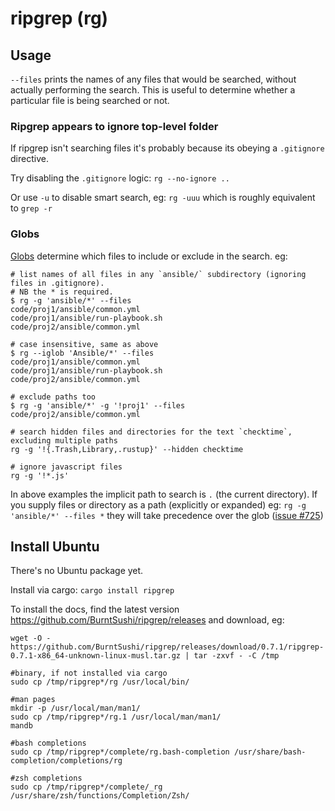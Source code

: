 # ripgrep (rg)

## Usage

`--files` prints the names of any files that would be searched, without actually performing the search. This is useful to determine whether a particular file is being searched or not.

### Ripgrep appears to ignore top-level folder

If ripgrep isn't searching files it's probably because its obeying a `.gitignore` directive.

Try disabling the `.gitignore` logic: `rg --no-ignore ..`

Or use `-u` to disable smart search, eg: `rg -uuu` which is roughly equivalent to `grep -r`

### Globs

[Globs](https://github.com/BurntSushi/ripgrep/tree/master/globset) determine which files to include or exclude in the search.
eg:

```
# list names of all files in any `ansible/` subdirectory (ignoring files in .gitignore).
# NB the * is required.
$ rg -g 'ansible/*' --files
code/proj1/ansible/common.yml
code/proj1/ansible/run-playbook.sh
code/proj2/ansible/common.yml

# case insensitive, same as above
$ rg --iglob 'Ansible/*' --files
code/proj1/ansible/common.yml
code/proj1/ansible/run-playbook.sh
code/proj2/ansible/common.yml

# exclude paths too
$ rg -g 'ansible/*' -g '!proj1' --files
code/proj2/ansible/common.yml

# search hidden files and directories for the text `checktime`, excluding multiple paths
rg -g '!{.Trash,Library,.rustup}' --hidden checktime

# ignore javascript files
rg -g '!*.js'
```

In above examples the implicit path to search is `.` (the current directory).
If you supply files or directory as a path (explicitly or expanded) eg: `rg -g 'ansible/*' --files *` they will take precedence over the glob ([issue #725](https://github.com/BurntSushi/ripgrep/issues/725))

## Install Ubuntu

There's no Ubuntu package yet.

Install via cargo: `cargo install ripgrep`

To install the docs, find the latest version https://github.com/BurntSushi/ripgrep/releases and download, eg:

```
wget -O - https://github.com/BurntSushi/ripgrep/releases/download/0.7.1/ripgrep-0.7.1-x86_64-unknown-linux-musl.tar.gz | tar -zxvf - -C /tmp

#binary, if not installed via cargo
sudo cp /tmp/ripgrep*/rg /usr/local/bin/

#man pages
mkdir -p /usr/local/man/man1/
sudo cp /tmp/ripgrep*/rg.1 /usr/local/man/man1/
mandb

#bash completions
sudo cp /tmp/ripgrep*/complete/rg.bash-completion /usr/share/bash-completion/completions/rg

#zsh completions
sudo cp /tmp/ripgrep*/complete/_rg /usr/share/zsh/functions/Completion/Zsh/
```
